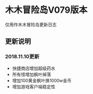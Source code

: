 # 木木冒险岛V079版本
仅用作木木冒险岛更新日志
## 更新说明

### 2018.11.10更新

- 快捷商店增加超级药水
- 所有怪增加枫叶掉落
- 增加100黄金枫叶换1000w金币
- 增加游戏客户端稳定性
